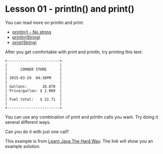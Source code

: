 # Lesson 01 - println() and print()


You can read more on println and print:
- [println() - No string](https://docs.oracle.com/en/java/javase/11/docs/api/java.base/java/io/PrintStream.html#println())
- [println(String)](https://docs.oracle.com/en/java/javase/11/docs/api/java.base/java/io/PrintStream.html#println(java.lang.String))
- [print(String)](https://docs.oracle.com/en/java/javase/11/docs/api/java.base/java/io/PrintStream.html#print(java.lang.String))

After you get comfortable with print and println, try printing this text:

    +------------------------+
    |                        |
    |      CORNER STORE      |
    |                        |
    | 2015-03-29  04:38PM    |
    |                        |
    | Gallons:       10.870  |
    | Price/gallon: $ 2.089  |
    |                        |
    | Fuel total:   $ 22.71  |
    |                        |
    +------------------------+

You can use any combination of print and println calls you want.
Try doing it several different ways.

Can you do it with just one call?

This example is from [Learn Java The Hard Way](https://learnjavathehardway.org/book/ex02.html). The link will show you an example solution.